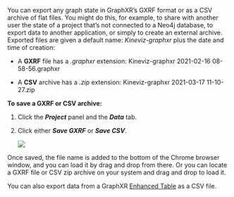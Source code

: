 You can export any graph state in GraphXR’s GXRF format or as a CSV archive of flat files. You might do this, for example, to share with another user the state of a project that’s not connected to a Neo4j database, to export data to another application, or simply to create an external archive. Exported files are given a default name: _Kineviz-graphxr_ plus the date and time of creation:

*   A **GXRF** file has a _.graphxr_ extension: Kineviz-graphxr 2021-02-16 08-58-56.graphxr
    
*   A **CSV** archive has a _.zip_ extension: Kineviz-graphxr 2021-03-17 11-10-27.zip
    

**To save a GXRF or CSV archive:**

1.  Click the _**Project**_ panel and the _**Data**_ tab.
    
2.  Click either _**Save GXRF**_ or _**Save CSV**_.
    
    ![](https://kineviz.atlassian.net/wiki/download/attachments/1719535591/02_07_01_SaveCSV_GXRF.png?api=v2)

Once saved, the file name is added to the bottom of the Chrome browser window, and you can load it by drag and drop from there. Or you can locate a GXRF file or CSV zip archive on your system and drag and drop to load it.

You can also export data from a GraphXR [Enhanced Table](../navigating-and-selecting-graph-data/using-tables.md) as a CSV file.